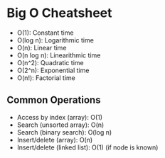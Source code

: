 # Big O Cheatsheet

- O(1): Constant time
- O(log n): Logarithmic time
- O(n): Linear time
- O(n log n): Linearithmic time
- O(n^2): Quadratic time
- O(2^n): Exponential time
- O(n!): Factorial time

## Common Operations
- Access by index (array): O(1)
- Search (unsorted array): O(n)
- Search (binary search): O(log n)
- Insert/delete (array): O(n)
- Insert/delete (linked list): O(1) (if node is known)
